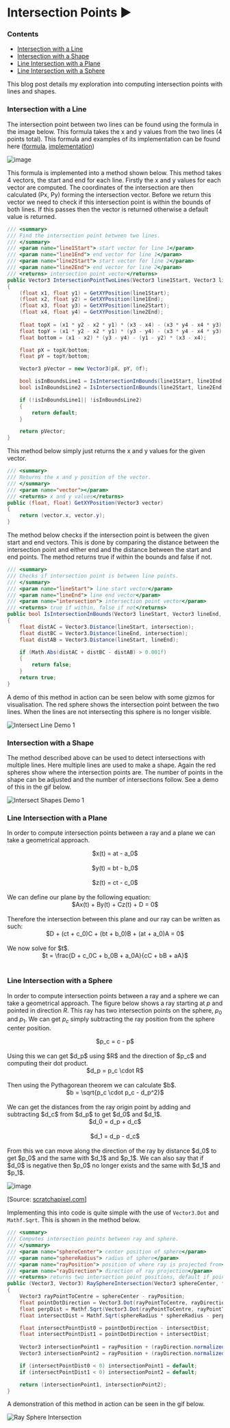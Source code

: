 # Intersection Points ▶️

### Contents
 - [Intersection with a Line](#intersection-with-a-line)
 - [Intersection with a Shape](#intersection-with-a-shape)
 - [Line Intersection with a Plane](#line-intersection-with-a-plane)
 - [Line Intersection with a Sphere](#line-intersection-with-a-sphere)

This blog post details my exploration into computing intersection points with lines and shapes.

### Intersection with a Line

The intersection point between two lines can be found using the formula in the image below. This formula takes the x and y values from the two lines (4 points total). This formula and examples of its implementation can be found here ([formula](https://dirask.com/posts/JavaScript-calculate-intersection-point-of-two-lines-for-given-4-points-VjvnAj), [implementation](https://www.habrador.com/tutorials/math/5-line-line-intersection/))

![image](https://github.com/markom9822/markom9822.github.io/assets/96113848/d756c9b0-a75b-40e4-ac7b-8bd81ae94c3c)

This formula is implemented into a method shown below. This method takes 4 vectors, the start and end for each line. Firstly the x and y values for each vector are computed. The coordinates of the intersection are then calculated (Px, Py) forming the intersection vector. Before we return this vector we need to check if this intersection point is within the bounds of both lines. If this passes then the vector is returned otherwise a default value is returned.

```cs
/// <summary>
/// Find the intersection point between two lines.
/// </summary>
/// <param name="line1Start"> start vector for line 1</param>
/// <param name="line1End"> end vector for line 1</param>
/// <param name="line2Start"> start vector for line 2</param>
/// <param name="line2End"> end vector for line 2</param>
/// <returns> intersection point vector</returns>
public Vector3 IntersectionPointTwoLines(Vector3 line1Start, Vector3 line1End, Vector3 line2Start, Vector3 line2End)
{
    (float x1, float y1) = GetXYPosition(line1Start);
    (float x2, float y2) = GetXYPosition(line1End);
    (float x3, float y3) = GetXYPosition(line2Start);
    (float x4, float y4) = GetXYPosition(line2End);
        
    float topX = (x1 * y2 - x2 * y1) * (x3 - x4) - (x3 * y4 - x4 * y3) * (x1 - x2);
    float topY = (x1 * y2 - x2 * y1) * (y3 - y4) - (x3 * y4 - x4 * y3) * (y1 - y2);
    float bottom = (x1 - x2) * (y3 - y4) - (y1 - y2) * (x3 - x4);

    float pX = topX/bottom;
    float pY = topY/bottom;

    Vector3 pVector = new Vector3(pX, pY, 0f);

    bool isInBoundsLine1 = IsIntersectionInBounds(line1Start, line1End, pVector);
    bool isInBoundsLine2 = IsIntersectionInBounds(line2Start, line2End, pVector);

    if (!isInBoundsLine1|| !isInBoundsLine2)
    {
        return default;
    }

    return pVector;
}
```

This method below simply just returns the x and y values for the given vector.

```cs
/// <summary>
/// Returns the x and y position of the vector.
/// </summary>
/// <param name="vector"></param>
/// <returns> x and y values</returns>
public (float, float) GetXYPosition(Vector3 vector)
{
    return (vector.x, vector.y);
}
```

The method below checks if the intersection point is between the given start and end vectors. This is done by comparing the distance between the intersection point and either end and the distance between the start and end points. The method returns true if within the bounds and false if not.

```cs
/// <summary>
/// Checks if intersection point is between line points.
/// </summary>
/// <param name="lineStart"> line start vector</param>
/// <param name="lineEnd"> line end vector</param>
/// <param name="intersection"> intersection point vector</param>
/// <returns> true if within, false if not</returns>
public bool IsIntersectionInBounds(Vector3 lineStart, Vector3 lineEnd, Vector3 intersection)
{
    float distAC = Vector3.Distance(lineStart, intersection);
    float distBC = Vector3.Distance(lineEnd, intersection);
    float distAB = Vector3.Distance(lineStart, lineEnd);

    if (Math.Abs(distAC + distBC - distAB) > 0.001f)
    {
        return false;
    }
    return true;
}
```

A demo of this method in action can be seen below with some gizmos for visualisation. The red sphere shows the intersection point between the two lines. When the lines are not intersecting this sphere is no longer visible.

![Intersect Line Demo 1](https://github.com/markom9822/markom9822.github.io/assets/96113848/1369a8d7-2bde-4bc7-86d8-7da73acf3712)

### Intersection with a Shape

The method described above can be used to detect intersections with multiple lines. Here multiple lines are used to make a shape. Again the red spheres show where the intersection points are. The number of points in the shape can be adjusted and the number of intersections follow. See a demo of this in the gif below.

![Intersect Shapes Demo 1](https://github.com/markom9822/markom9822.github.io/assets/96113848/f0c7332a-2ca1-4f94-a42b-2a809fe5f213)

### Line Intersection with a Plane

In order to compute intersection points between a ray and a plane we can take a geometrical approach.<br>
<div align="center">$x(t) = at - a_0$</div><br>
<div align="center">$y(t) = bt - b_0$</div><br>
<div align="center">$z(t) = ct - c_0$</div><br>
We can define our plane by the following equation:<br>
<div align="center">$Ax(t) + By(t) + Cz(t) + D = 0$</div><br>
Therefore the intersection between this plane and our ray can be written as such:<br>
<div align="center">$D + (ct + c_0)C + (bt + b_0)B + (at + a_0)A = 0$</div><br>
We now solve for $t$.
<div align="center">$t = \frac{D + c_0C + b_0B + a_0A}{cC + bB + aA}$</div><br>

### Line Intersection with a Sphere

In order to compute intersection points between a ray and a sphere we can take a geometrical approach. The figure below shows a ray starting at $p$ and pointed in direction $R$. This ray has two intersection points on the sphere, $p_0$ and $p_1$.
We can get $p_c$ simply subtracting the ray position from the sphere center position.<br>
<div align="center">$p_c = c - p$</div><br>
Using this we can get $d_p$ using $R$ and the direction of $p_c$ and computing their dot product.<br>
<div align="center">$d_p = p_c \cdot R$</div><br>
Then using the Pythagorean theorem we can calculate $b$.<br>
<div align="center">$b = \sqrt{p_c \cdot p_c - d_p^2}$</div><br>
We can get the distances from the ray origin point by adding and subtracting $d_c$ from $d_p$ to get $d_0$ and $d_1$.<br>
<div align="center">$d_0 = d_p + d_c$</div><br>
<div align="center">$d_1 = d_p - d_c$</div><br>
From this we can move along the direction of the ray by distance $d_0$ to get $p_0$ and the same with $d_1$ and $p_1$.
We can also say that if $d_0$ is negative then $p_0$ no longer exists and the same with $d_1$ and $p_1$.

![image](https://github.com/markom9822/markom9822.github.io/assets/96113848/ec5ac356-336b-45f5-bfca-72b918b353e7)

[Source: [scratchapixel.com](https://www.scratchapixel.com/lessons/3d-basic-rendering/minimal-ray-tracer-rendering-simple-shapes/ray-sphere-intersection.html)]

Implementing this into code is quite simple with the use of `Vector3.Dot` and `Mathf.Sqrt`. This is shown in the method below.

```cs
/// <summary>
/// Computes intersection points between ray and sphere.
/// </summary>
/// <param name="sphereCenter"> center position of sphere</param>
/// <param name="sphereRadius"> radius of sphere</param>
/// <param name="rayPosition"> position of where ray is projected from</param>
/// <param name="rayDirection"> direction of ray projection</param>
/// <returns> returns two intersection point positions, default if point does not exist</returns>
public (Vector3, Vector3) RaySphereIntersection(Vector3 sphereCenter, float sphereRadius, Vector3 rayPosition, Vector3 rayDirection)
{
    Vector3 rayPointToCentre = sphereCenter - rayPosition;
    float pointDotDirection = Vector3.Dot(rayPointToCentre, rayDirection);
    float perpDist = Mathf.Sqrt(Vector3.Dot(rayPointToCentre, rayPointToCentre) - pointDotDirection * pointDotDirection);
    float intersectDist = Mathf.Sqrt(sphereRadius * sphereRadius - perpDist * perpDist);

    float intersectPointDist0 = pointDotDirection - intersectDist;
    float intersectPointDist1 = pointDotDirection + intersectDist;
        
    Vector3 intersectionPoint1 = rayPosition + (rayDirection.normalized * intersectPointDist0);
    Vector3 intersectionPoint2 = rayPosition + (rayDirection.normalized * intersectPointDist1);

    if (intersectPointDist0 < 0) intersectionPoint1 = default;
    if (intersectPointDist1 < 0) intersectionPoint2 = default;

    return (intersectionPoint1, intersectionPoint2);
}
```

A demonstration of this method in action can be seen in the gif below.

![Ray Sphere Intersection](https://github.com/markom9822/markom9822.github.io/assets/96113848/a9347f09-46d0-4955-9e75-fe99ef36f04c)

